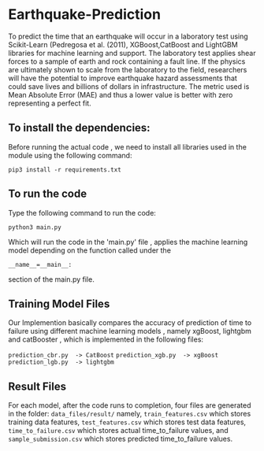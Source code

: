 # Earthquake-Prediction
To predict the time that an earthquake will occur in a laboratory test using Scikit-Learn (Pedregosa et al. (2011), XGBoost,CatBoost and LightGBM libraries for machine learning and support. The laboratory test applies shear forces to a sample of earth and rock containing a fault line. If the physics are ultimately shown to scale from the laboratory to the field, researchers will have the potential to improve earthquake hazard assessments that could save lives and billions of dollars in infrastructure. The metric used is Mean Absolute Error (MAE) and thus a lower value is better with zero representing a perfect fit.

## To install the dependencies:

Before running the actual code , we need to install all libraries used in the module using the following command:

```pip3 install -r requirements.txt ```

## To run the code 

Type the following command to run the code:

``` python3 main.py ``` 


Which will run the code in the 'main.py' file , applies the machine learning model depending on the function called under the 

```__name__=__main__:```
 
 section of the main.py file.


## Training Model Files
Our Implemention basically compares the accuracy of prediction of time to failure using different machine learning models , namely xgBoost, lightgbm and catBooster , which is implemented in the following files:

``` prediction_cbr.py  -> CatBoost ```
``` prediction_xgb.py  -> xgBoost ```
``` prediction_lgb.py  -> lightgbm ```


## Result Files

For each model, after the code runs to completion, four files are generated in the folder:
``` data_files/result/ ```
namely, ``` train_features.csv ``` which stores training data features, ``` test_features.csv ``` which stores test data features, ``` time_to_failure.csv ``` which stores actual time_to_failure values, and ``` sample_submission.csv ``` which stores predicted time_to_failure values.
